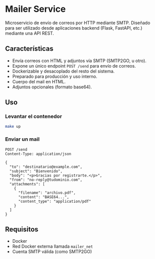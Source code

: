 # Mailer Service

Microservicio de envío de correos por HTTP mediante SMTP. Diseñado para ser utilizado desde aplicaciones backend (Flask, FastAPI, etc.) mediante una API REST.

## Características

- Envía correos con HTML y adjuntos vía SMTP (SMTP2GO, u otro).
- Expone un único endpoint `POST /send` para envío de correos.
- Dockerizable y desacoplado del resto del sistema.
- Preparado para producción y uso interno.
- Cuerpo del mail en HTML.
- Adjuntos opcionales (formato base64).

## Uso

### Levantar el contenedor

```bash
make up
```

### Enviar un mail

```http
POST /send
Content-Type: application/json

{
  "to": "destinatario@example.com",
  "subject": "Bienvenido",
  "body": "<p>Gracias por registrarte.</p>",
  "from": "no-reply@tudominio.com",
  "attachments": [
    {
      "filename": "archivo.pdf",
      "content": "BASE64...",
      "content_type": "application/pdf"
    }
  ]
}
```

## Requisitos

- Docker
- Red Docker externa llamada `mailer_net`
- Cuenta SMTP válida (como SMTP2GO)
